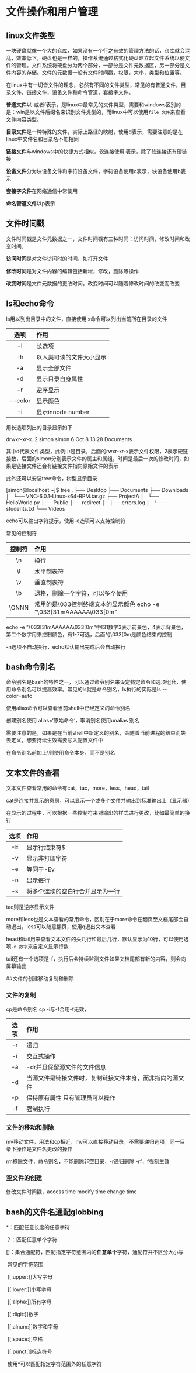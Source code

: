 # 文件操作和用户管理

## linux文件类型

一块硬盘就像一个大的仓库，如果没有一个行之有效的管理方法的话，仓库就会混乱，效率低下，硬盘也是一样的，操作系统通过格式化硬盘建立起文件系统以便文件的管理。文件系统将硬盘分为两个部分，一部分是文件元数据区，另一部分是文件内容的存储。文件的元数据一般有文件时间戳，权限，大小，类型和位置等。

在linux中有一切皆文件的理念，必然有不同的文件类型，常见的有普通文件，目录文件，链接文件，设备文件和命令管道，套接字文件。

**普通文件**以-或者f表示，是linux中最常见的文件类型，需要和windows区别的是：win是以文件后缀名来识别文件类型的，而linux中可以使用`file 文件`来查看文件内容类型。

**目录文件**是一种特殊的文件，实际上路径的映射，使用d表示，需要注意的是在linux中文件名和目录名不能相同

**链接文件**与windows中的快捷方式相似，软连接使用l表示，除了软连接还有硬链接

**设备文件**分为块设备文件和字符设备文件，字符设备使用c表示，块设备使用b表示

**套接字文件**在网络通信中常使用

**命名管道文件**以p表示

## 文件时间戳

文件时间戳是文件元数据之一，文件时间戳有三种时间：访问时间，修改时间和改变时间。

**访问时间**是对文件访问时的时间，如打开文件

**修改时间**是对文件内容的编辑包括新增，修改，删除等操作

**改变时间**是文件元数据的更改时间。改变时间可以随着修改时间的改变而改变

## ls和echo命令

ls用以列出目录中的文件，直接使用ls命令可以列出当前所在目录的文件

|   选项    | 作用               |
| :-----: | :--------------- |
|   -l    | 长选项              |
|   -h    | 以人类可读的文件大小显示     |
|   -a    | 显示全部文件           |
|   -d    | 显示目录自身属性         |
|   -r    | 逆序显示             |
| --color | 显示颜色             |
|   -i    | 显示innode  number |

用长选项列出的目录显示如下：

drwxr-xr-x. 2 simon simon   6 Oct  8 13:28 Documents

其中d代表文件类型，此例中是目录，后面的rwxr-xr-x表示文件权限，2表示硬链接数，后面的simon分别表示文件的属主和属组，时间是最后一次的修改时间，如果是链接文件还会有链接文件指向原始文件的表示

此外还可以安装tree命令，树型显示目录

[simon@localhost ~]$ tree
.
├── Desktop
├── Documents
├── Downloads
│   └── VNC-6.0.1-Linux-x64-RPM.tar.gz
├── ProjectA
│   └── HelloWorld.py
├── Public
├── redirect
│   ├── errors.log
│   └── students.txt
└── Videos

echo可以输出字符提示，使用-e选项可以支持控制符

常见的控制符

|  控制符  | 作用                                       |
| :---: | :--------------------------------------- |
|  \n   | 换行                                       |
|  \t   | 水平制表符                                    |
|  \v   | 垂直制表符                                    |
|  \b   | 退格，删除一个字符，可以多个使用                         |
| \ONNN | 常用的是\033控制终端文本的显示颜色 echo -e "\033[31mAAAAAA\033[0m" |

 echo -e "\033[31mAAAAAA\033[0m"中[31数字3表示前景色，4表示背景色，第二个数字用来控制颜色，有1-7可选，后面的\033[0m是颜色结束的控制

-n选项不自动换行，echo默认输出完成后会自动换行

## bash命令别名

命令别名是bash的特性之一，可以通过命令别名来设定特定命令和选项组合，使用命令别名可以提高效率。常见的ls就是命令别名，ls执行的实际是ls --color=auto

使用alias命令可以查看当前shell中已经定义的命令别名

创建别名使用 alias=‘原始命令‘，取消别名使用unalias 别名

需要注意的是，如果是在当前shell中新定义的别名，会随着当前进程的结束而失去定义，想要持续生效需要写入配置文件中

在命令别名前加上\则使用命令本身，而不是别名 

## 文本文件的查看

文本文件查看常用的命令有cat，tac，more，less，head，tail

cat是连接并显示的意思，可以显示一个或多个文件并输出到标准输出上（显示器）

在显示的过程中，可以根据一些控制符来对输出的样式进行更改，比如最简单的换行

|  选项  | 作用               |
| :--: | :--------------- |
|  -E  | 显示行结束符$          |
|  -v  | 显示非打印字符          |
|  -e  | 等同于-Ev           |
|  -n  | 显示每行             |
|  -s  | 将多个连续的空白行合并显示为一行 |

tac则是逆序显示文件

more和less也是文本查看的常用命令，区别在于more命令在翻页至文档尾部会自动退出，less可以随意翻页，使用q退出文本查看

head和tail用来查看文本文件的头几行和最后几行，默认显示为10行，可以使用选项`-n 数字`来自定义显示行数

tail还有一个选项是-f，执行后会持续监测文件如果文档尾部有新的内容，则会向屏幕输出

##文件的创建移动复制和删除

### 文件的复制

cp是命令别名 cp -i与-f合用-f无效，

|  选项  | 作用                           |
| :--: | :--------------------------- |
|  -r  | 递归                           |
|  -i  | 交互式操作                        |
|  -a  | -dr并且保留源文件的文件信息              |
|  -d  | 当源文件是链接文件时，复制链接文件本身，而非指向的源文件 |
|  -p  | 保持原有属性 只有管理员可以操作             |
|  -f  | 强制执行                         |

### 文件的移动和删除

mv移动文件，用法和cp相近，mv可以直接移动目录，不需要递归选项，同一目录下操作是文件名更改的操作

rm移除文件，命令别名，不能删除非空目录，-r递归删除 -rf，f强制生效

### 空文件的创建

修改文件时间戳，access time modify time change time

## bash的文件名通配globbing

*：匹配任意长度的任意字符

？：匹配任意单个字符

[]：集合通配符，匹配指定字符范围内的**任意单个**字符，通配符并不区分大小写

​	常见的字符范围

​	[[:upper:]]大写字母

​	[[:lower:]]小写字母

​	[[:alpha:]]所有字母

​	[[:digit:]]数字

​	[[:alnum:]]数字和字母

​	[[:space:]]空格

​	[[:punct:]]标点符号

​	使用^可以匹配指定字符范围外的任意字符

